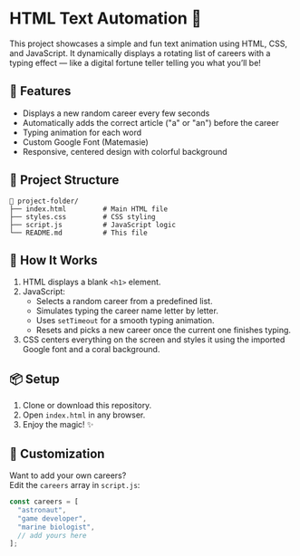 # HTML Text Automation 🎯

This project showcases a simple and fun text animation using HTML, CSS, and JavaScript. It dynamically displays a rotating list of careers with a typing effect — like a digital fortune teller telling you what you’ll be!

## 🚀 Features

- Displays a new random career every few seconds  
- Automatically adds the correct article ("a" or "an") before the career  
- Typing animation for each word  
- Custom Google Font (Matemasie)  
- Responsive, centered design with colorful background  

## 📁 Project Structure

```
📁 project-folder/
├── index.html         # Main HTML file
├── styles.css         # CSS styling
├── script.js          # JavaScript logic
└── README.md          # This file
```

## 🔧 How It Works

1. HTML displays a blank `<h1>` element.
2. JavaScript:
   - Selects a random career from a predefined list.
   - Simulates typing the career name letter by letter.
   - Uses `setTimeout` for a smooth typing animation.
   - Resets and picks a new career once the current one finishes typing.
3. CSS centers everything on the screen and styles it using the imported Google font and a coral background.

## 📦 Setup

1. Clone or download this repository.
2. Open `index.html` in any browser.
3. Enjoy the magic! ✨

## 🎨 Customization

Want to add your own careers?  
Edit the `careers` array in `script.js`:
```js
const careers = [
  "astronaut",
  "game developer",
  "marine biologist",
  // add yours here
];
```